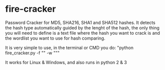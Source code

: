 # fire-cracker

Password Cracker for MD5, SHA216, SHA1 and SHA512 hashes.
It detects the hash type automatically guided by the lenght of the hash, the only thing you will need to define is a text file where the hash you want to crack is and the wordlist you want to use for hash comparing.

It is very simple to use, in the terminal or CMD you do:
"python fire_cracker.py -f "<text hash file>" -w "<wordlist file>""

It works for Linux & Windows, and also runs in python 2 & 3 

